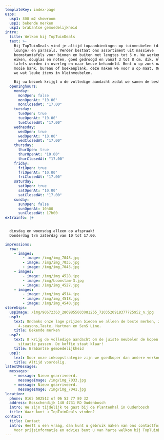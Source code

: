 ```yaml
---
templateKey: index-page
usps:
  usp1: 800 m2 showroom
  usp2: bekende merken
  usp3: brabantse gemoedelijkheid
intro:
  title: Welkom bij TopTuinDeals
  text: >-
    Bij TopTuinDeals vind je altijd topaanbiedingen op tuinmeubelen (dining en
    lounge) en parasols. Verder bestaat ons assortiment uit massieve
    boomstamtafels voor binnen en buiten met lengtes tot 5 m. We werken met o.a.
    eiken, douglas en noten, goed gedroogd en vanaf 3 tot 8 cm. dik. Alle houten
    tafels worden in overleg en naar keuze behandeld. Bent u op zoek naar n
    mooie bank, bureau of boekenplank, deze maken we voor u op maat. Ook hebben
    we wat leuke items in kleinmeubelen.

    Bij uw bezoek krijgt u de volledige aandacht zodat we samen de beste keuze voor uw situatie kunnen zoeken. We heten u van harte welkom, de koffie staat klaar!
  openinghours:
    monday:
      monOpen: false
      monOpenAt: "10.00"
      monClosedAt: "17.00"
    tuesday:
      tueOpen: true
      tueOpenAt: "10.00"
      tueClosedAt: "17.00"
    wednesday:
      wedOpen: true
      wedOpenAt: "10.00"
      wedClosedAt: "17.00"
    thursday:
      thurOpen: true
      thurOpenAt: "10.00"
      thurClosedAt: "17.00"
    friday:
      friOpen: true
      friOpenAt: "10.00"
      friClosedAt: "17.00"
    saturday:
      satOpen: true
      satOpenAt: "10.00"
      satClosedAt: "17.00"
    sunday:
      sunOpen: false
      sunOpenAt: 10h00
      sunClosedAt: 17h00
extrainfo: |+
  

  dinsdag en woensdag alleen op afspraak!
  Donderdag t/m zaterdag van 10 tot 17.00.

impressions:
  row:
    - images:
        - image: /img/img_7043.jpg
        - image: /img/img_7035.jpg
        - image: /img/img_7045.jpg
    - images:
        - image: /img/img_4528.jpg
        - image: /img/boomstam-3.jpg
        - image: /img/img_4527.jpg
    - images:
        - image: /img/img_4514.jpg
        - image: /img/img_4518.jpg
        - image: /img/img_4540.jpg
storeUsps:
  uspImage: /img/90672363_2869855603081255_7203520918377725952_n.jpg
  usp3:
    text: Ondanks onze lage prijzen bieden we alleen de beste merken, zoals
      4-seasons,Taste, Hartman en SenS Line.
    title: Bekende merken
  usp2:
    text: U krijg de volledige aandacht om de juiste meubelen de kopen die bij uw
      situatie passen. De koffie staat klaar!
    title: Brabantse gemoedelijkheid
  usp1:
    text: Door onze inkoopstrategie zijn we goedkoper dan andere verkooppunten.
    title: Altijd voordelig.
latestMessages:
  messages:
    - message: Nieuw gearriveerd.
      messageImage: /img/img_7033.jpg
    - message: Nieuw gearriveerd.
      messageImage: /img/img_7041.jpg
location:
  phone: 0165 502512 of 06 53 77 80 32
  address: Bosschendijk 140 4731 RD Oudenbosch
  intro: We zijn tijdelijk te gast bij de Plantenhal in Oudenbosch
  title: Waar kunt u TopTuinDeals vinden?
contact:
  title: Contact
  intro: Heeft u een vraag, dan kunt u gebruik maken van ons contactformulier.
    Voor prijsinformatie en advies bent u van harte welkom bij TopTuinDeals!
---
```


